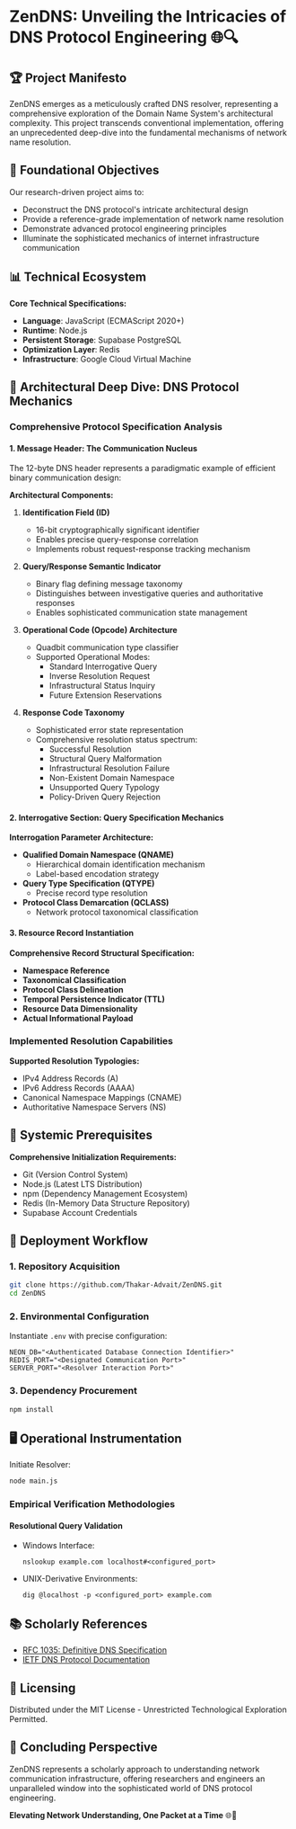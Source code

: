 # ZenDNS: Unveiling the Intricacies of DNS Protocol Engineering 🌐🔍

## 🏆 Project Manifesto

ZenDNS emerges as a meticulously crafted DNS resolver, representing a comprehensive exploration of the Domain Name System's architectural complexity. This project transcends conventional implementation, offering an unprecedented deep-dive into the fundamental mechanisms of network name resolution.

## 🎯 Foundational Objectives

Our research-driven project aims to:
- Deconstruct the DNS protocol's intricate architectural design
- Provide a reference-grade implementation of network name resolution
- Demonstrate advanced protocol engineering principles
- Illuminate the sophisticated mechanics of internet infrastructure communication

## 📊 Technical Ecosystem

**Core Technical Specifications:**
- **Language**: JavaScript (ECMAScript 2020+)
- **Runtime**: Node.js
- **Persistent Storage**: Supabase PostgreSQL
- **Optimization Layer**: Redis
- **Infrastructure**: Google Cloud Virtual Machine

## 🔬 Architectural Deep Dive: DNS Protocol Mechanics

### Comprehensive Protocol Specification Analysis

#### 1. Message Header: The Communication Nucleus

The 12-byte DNS header represents a paradigmatic example of efficient binary communication design:

**Architectural Components:**

1. **Identification Field (ID)**
   - 16-bit cryptographically significant identifier
   - Enables precise query-response correlation
   - Implements robust request-response tracking mechanism

2. **Query/Response Semantic Indicator**
   - Binary flag defining message taxonomy
   - Distinguishes between investigative queries and authoritative responses
   - Enables sophisticated communication state management

3. **Operational Code (Opcode) Architecture**
   - Quadbit communication type classifier
   - Supported Operational Modes:
     * Standard Interrogative Query
     * Inverse Resolution Request
     * Infrastructural Status Inquiry
     * Future Extension Reservations

4. **Response Code Taxonomy**
   - Sophisticated error state representation
   - Comprehensive resolution status spectrum:
     * Successful Resolution
     * Structural Query Malformation
     * Infrastructural Resolution Failure
     * Non-Existent Domain Namespace
     * Unsupported Query Typology
     * Policy-Driven Query Rejection

#### 2. Interrogative Section: Query Specification Mechanics

**Interrogation Parameter Architecture:**
- **Qualified Domain Namespace (QNAME)**
  - Hierarchical domain identification mechanism
  - Label-based encodation strategy
- **Query Type Specification (QTYPE)**
  - Precise record type resolution
- **Protocol Class Demarcation (QCLASS)**
  - Network protocol taxonomical classification

#### 3. Resource Record Instantiation

**Comprehensive Record Structural Specification:**
- **Namespace Reference**
- **Taxonomical Classification**
- **Protocol Class Delineation**
- **Temporal Persistence Indicator (TTL)**
- **Resource Data Dimensionality**
- **Actual Informational Payload**

### Implemented Resolution Capabilities

**Supported Resolution Typologies:**
- IPv4 Address Records (A)
- IPv6 Address Records (AAAA)
- Canonical Namespace Mappings (CNAME)
- Authoritative Namespace Servers (NS)

## 🔧 Systemic Prerequisites

**Comprehensive Initialization Requirements:**
- Git (Version Control System)
- Node.js (Latest LTS Distribution)
- npm (Dependency Management Ecosystem)
- Redis (In-Memory Data Structure Repository)
- Supabase Account Credentials

## 🚀 Deployment Workflow

### 1. Repository Acquisition
```bash
git clone https://github.com/Thakar-Advait/ZenDNS.git
cd ZenDNS
```

### 2. Environmental Configuration
Instantiate `.env` with precise configuration:
```
NEON_DB="<Authenticated Database Connection Identifier>"
REDIS_PORT="<Designated Communication Port>"
SERVER_PORT="<Resolver Interaction Port>"
```

### 3. Dependency Procurement
```bash
npm install
```

## 🖥️ Operational Instrumentation

Initiate Resolver:
```bash
node main.js
```

### Empirical Verification Methodologies

#### Resolutional Query Validation
- Windows Interface:
  ```
  nslookup example.com localhost#<configured_port>
  ```
- UNIX-Derivative Environments:
  ```
  dig @localhost -p <configured_port> example.com
  ```

## 📚 Scholarly References

- [RFC 1035: Definitive DNS Specification](https://datatracker.ietf.org/doc/html/rfc1035)
- [IETF DNS Protocol Documentation](https://www.ietf.org/standards/rfcs/)

## 📜 Licensing

Distributed under the MIT License - Unrestricted Technological Exploration Permitted.

## 🌟 Concluding Perspective

ZenDNS represents a scholarly approach to understanding network communication infrastructure, offering researchers and engineers an unparalleled window into the sophisticated world of DNS protocol engineering.

**Elevating Network Understanding, One Packet at a Time** 🌐🔬
